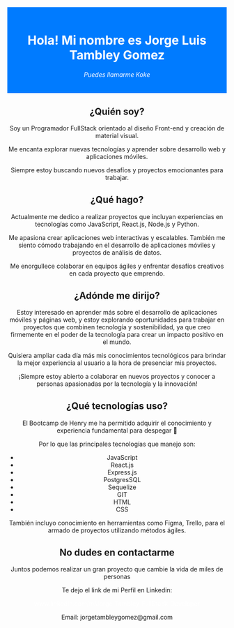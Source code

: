 <div style="background-color: #007BFF; padding: 20px; color: #FFFFFF; text-align: center;">
  <h1>Hola! Mi nombre es Jorge Luis Tambley Gomez</h1>
  <p><em>Puedes llamarme Koke</em></p>
</div>

<div style="margin-top: 30px; text-align: center;">
  <h2>¿Quién soy?</h2>
  <p>Soy un Programador FullStack orientado al diseño Front-end y creación de material visual.</p>
  <p>Me encanta explorar nuevas tecnologías y aprender sobre desarrollo web y aplicaciones móviles.</p>
  <p>Siempre estoy buscando nuevos desafíos y proyectos emocionantes para trabajar.</p>
</div>

<div style="margin-top: 30px; text-align: center;">
  <h2>¿Qué hago?</h2>
  <p>Actualmente me dedico a realizar proyectos que incluyan experiencias en tecnologías como JavaScript, React.js, Node.js y Python.</p>
  <p>Me apasiona crear aplicaciones web interactivas y escalables. También me siento cómodo trabajando en el desarrollo de aplicaciones móviles y proyectos de análisis de datos.</p>
  <p>Me enorgullece colaborar en equipos ágiles y enfrentar desafíos creativos en cada proyecto que emprendo.</p>
</div>

<div style="margin-top: 30px; text-align: center;">
  <h2>¿Adónde me dirijo?</h2>
  <p>Estoy interesado en aprender más sobre el desarrollo de aplicaciones móviles y páginas web, y estoy explorando oportunidades para trabajar en proyectos que combinen tecnología y sostenibilidad, ya que creo firmemente en el poder de la tecnología para crear un impacto positivo en el mundo.</p>
  <p>Quisiera ampliar cada día más mis conocimientos tecnológicos para brindar la mejor experiencia al usuario a la hora de presenciar mis proyectos.</p>
  <p>¡Siempre estoy abierto a colaborar en nuevos proyectos y conocer a personas apasionadas por la tecnología y la innovación!</p>
</div>

<div style="margin-top: 30px; text-align: center;">
  <h2>¿Qué tecnologías uso?</h2>
  <p>El Bootcamp de Henry me ha permitido adquirir el conocimiento y experiencia fundamental para despegar 🚀</p>
  <p>Por lo que las principales tecnologías que manejo son:</p>
  <ul>
    <li>JavaScript</li>
    <li>React.js</li>
    <li>Express.js</li>
    <li>PostgresSQL</li>
    <li>Sequelize</li>
    <li>GIT</li>
    <li>HTML</li>
    <li>CSS</li>
  </ul>
  <p>También incluyo conocimiento en herramientas como Figma, Trello, para el armado de proyectos utilizando métodos ágiles.</p>
</div>

<div style="margin-top: 30px; text-align: center;">
  <h2>No dudes en contactarme</h2>
  <p>Juntos podemos realizar un gran proyecto que cambie la vida de miles de personas</p>
  <p>Te dejo el link de mi Perfil en Linkedin:</p>
  <p><a href="www.linkedin.com/in/Jorge-Tambley-FullStack-Developer" style="color: #FFFFFF; text-decoration: none;">www.linkedin.com/in/Jorge-Tambley-FullStack-Developer</a></p>
  <p>Email: jorgetambleygomez@gmail.com</p>
</div>
